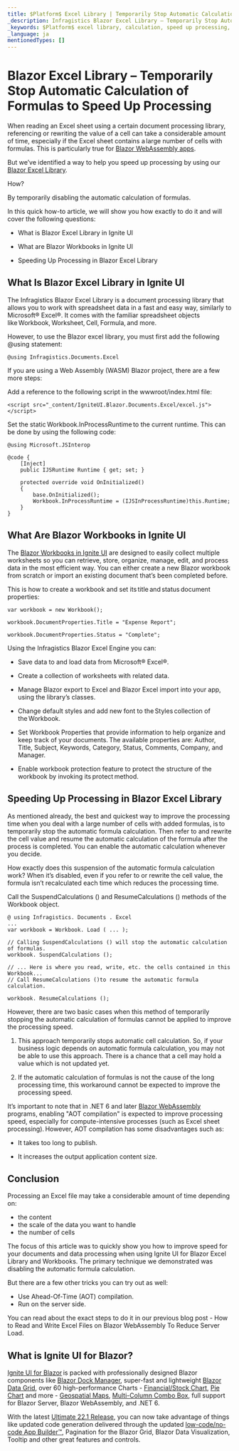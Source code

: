 ```yaml
---
title: $Platform$ Excel Library | Temporarily Stop Automatic Calculation of Formulas to Speed Up Processing | Infragistics
_description: Infragistics Blazor Excel Library – Temporarily Stop Automatic Calculation of Formulas to Speed Up Processing
_keywords: $Platform$ excel library, calculation, speed up processing, $ProductName$, Infragistics
_language: ja
mentionedTypes: []
---
```


# Blazor Excel Library – Temporarily Stop Automatic Calculation of Formulas to Speed Up Processing

When reading an Excel sheet using a certain document processing library, referencing or rewriting the value of a cell can take a considerable amount of time, especially if the Excel sheet contains a large number of cells with formulas. This is particularly true for [Blazor WebAssembly apps](https://www.infragistics.com/products/ignite-ui-blazor/blazor/components/general-getting-started-blazor-client).

But we’ve identified a way to help you speed up processing by using our [Blazor Excel Library](https://www.infragistics.com/products/ignite-ui-blazor/blazor/components/excel-library).

How?

By temporarily disabling the automatic calculation of formulas.

In this quick how-to article, we will show you how exactly to do it and will cover the following questions: 

* What is Blazor Excel Library in Ignite UI

* What are Blazor Workbooks in Ignite UI

* Speeding Up Processing in Blazor Excel Library

## What Is Blazor Excel Library in Ignite UI

The Infragistics Blazor Excel Library is a document processing library that allows you to work with spreadsheet data in a fast and easy way, similarly to Microsoft® Excel®. It comes with the familiar spreadsheet objects like Workbook, Worksheet, Cell, Formula, and more.

However, to use the Blazor excel library, you must first add the following @using statement:

```razor
@using Infragistics.Documents.Excel
```

If you are using a Web Assembly (WASM) Blazor project, there are a few more steps:

Add a reference to the following script in the wwwroot/index.html file:

```razor
<script src="_content/IgniteUI.Blazor.Documents.Excel/excel.js"></script>
```

Set the static Workbook.InProcessRuntime to the current runtime. This can be done by using the following code:

```razor
@using Microsoft.JSInterop

@code {
    [Inject]
    public IJSRuntime Runtime { get; set; }

    protected override void OnInitialized()
    {
        base.OnInitialized();
        Workbook.InProcessRuntime = (IJSInProcessRuntime)this.Runtime;
    }
}
```

## What Are Blazor Workbooks in Ignite UI

The [Blazor Workbooks in Ignite UI](https://www.infragistics.com/products/ignite-ui-blazor/blazor/components/excel-library-using-workbooks) are designed to easily collect multiple worksheets so you can retrieve, store, organize, manage, edit, and process data in the most efficient way. You can either create a new Blazor workbook from scratch or import an existing document that’s been completed before.

This is how to create a workbook and set its title and status document properties:

```razor
var workbook = new Workbook();

workbook.DocumentProperties.Title = "Expense Report";

workbook.DocumentProperties.Status = "Complete";
```

Using the Infragistics Blazor Excel Engine you can:

* Save data to and load data from Microsoft® Excel®.

* Create a collection of worksheets with related data.

* Manage Blazor export to Excel and Blazor Excel import into your app, using the library’s classes.

* Change default styles and add new font to the Styles collection of the Workbook.

* Set Workbook Properties that provide information to help organize and keep track of your documents. The available properties are: Author, Title, Subject, Keywords, Category, Status, Comments, Company, and Manager.

* Enable workbook protection feature to protect the structure of the workbook by invoking its protect method.

## Speeding Up Processing in Blazor Excel Library

As mentioned already, the best and quickest way to improve the processing time when you deal with a large number of cells with added formulas, is to temporarily stop the automatic formula calculation. Then refer to and rewrite the cell value and resume the automatic calculation of the formula after the process is completed. You can enable the automatic calculation whenever you decide.

How exactly does this suspension of the automatic formula calculation work? When it’s disabled, even if you refer to or rewrite the cell value, the formula isn’t recalculated each time which reduces the processing time.

Call the SuspendCalculations () and ResumeCalculations () methods of the Workbook object.

```razor
@ using Infragistics. Documents . Excel
...
var workbook = Workbook. Load ( ... );

// Calling SuspendCalculations () will stop the automatic calculation of formulas.
workbook. SuspendCalculations (); 

// ... Here is where you read, write, etc. the cells contained in this Workbook...
// Call ResumeCalculations ()to resume the automatic formula calculation. 

workbook. ResumeCalculations ();
```

However, there are two basic cases when this method of temporarily stopping the automatic calculation of formulas cannot be applied to improve the processing speed.

1. This approach temporarily stops automatic cell calculation. So, if your business logic depends on automatic formula calculation, you may not be able to use this approach. There is a chance that a cell may hold a value which is not updated yet.

2. If the automatic calculation of formulas is not the cause of the long processing time, this workaround cannot be expected to improve the processing speed.

It’s important to note that in .NET 6 and later [Blazor WebAssembly](https://www.infragistics.com/community/blogs/b/jason_beres/posts/blazor-server-vs-blazor-webassembly) programs, enabling "AOT compilation" is expected to improve processing speed, especially for compute-intensive processes (such as Excel sheet processing). However, AOT compilation has some disadvantages such as:

* It takes too long to publish.

* It increases the output application content size.

## Conclusion
Processing an Excel file may take a considerable amount of time depending on:

* the content
* the scale of the data you want to handle
* the number of cells

The focus of this article was to quickly show you how to improve speed for your documents and data processing when using Ignite UI for Blazor Excel Library and Workbooks. The primary technique we demonstrated was disabling the automatic formula calculation.

But there are a few other tricks you can try out as well:

* Use Ahead-Of-Time (AOT) compilation.
* Run on the server side.

You can read about the exact steps to do it in our previous blog post - How to Read and Write Excel Files on Blazor WebAssembly To Reduce Server Load.

## What is Ignite UI for Blazor?

[Ignite UI for Blazor](https://www.infragistics.com/products/ignite-ui-blazor) is packed with professionally designed Blazor components like [Blazor Dock Manager](https://www.infragistics.com/products/ignite-ui-blazor/blazor/components/layouts/dock-manager), super-fast and lightweight [Blazor Data Grid](https://www.infragistics.com/products/ignite-ui-blazor/blazor/components/grids/grids), over 60 high-performance Charts - [Financial/Stock Chart](https://www.infragistics.com/products/ignite-ui-blazor/blazor/components/charts/types/stock-chart), [Pie Chart](https://www.infragistics.com/products/ignite-ui-blazor/blazor/components/charts/types/pie-chart) and more - [Geospatial Maps](https://www.infragistics.com/products/ignite-ui-blazor/blazor/components/geo-map), [Multi-Column Combo Box](https://www.infragistics.com/products/ignite-ui-blazor/blazor/components/editors/multi-column-combobox), full support for Blazor Server, Blazor WebAssembly, and .NET 6.

With the latest [Ultimate 22.1 Release](https://www.infragistics.com/community/blogs/b/infragistics/posts/ignite-ui-for-blazor---what-s-new-in-22-1), you can now take advantage of things like updated code generation delivered through the updated [low-code/no-code App Builder™](https://www.infragistics.com/products/appbuilder), Pagination for the Blazor Grid, Blazor Data Visualization, Tooltip and other great features and controls.